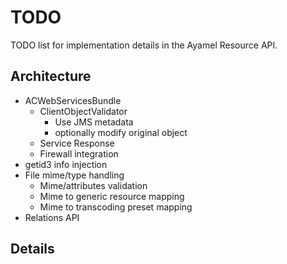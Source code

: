 # TODO #

TODO list for implementation details in the Ayamel Resource API.

## Architecture ##

* ACWebServicesBundle
    * ClientObjectValidator
        * Use JMS metadata
        * optionally modify original object
    * Service Response
    * Firewall integration
* getid3 info injection
* File mime/type handling
    * Mime/attributes validation
    * Mime to generic resource mapping
    * Mime to transcoding preset mapping
* Relations API

## Details ##